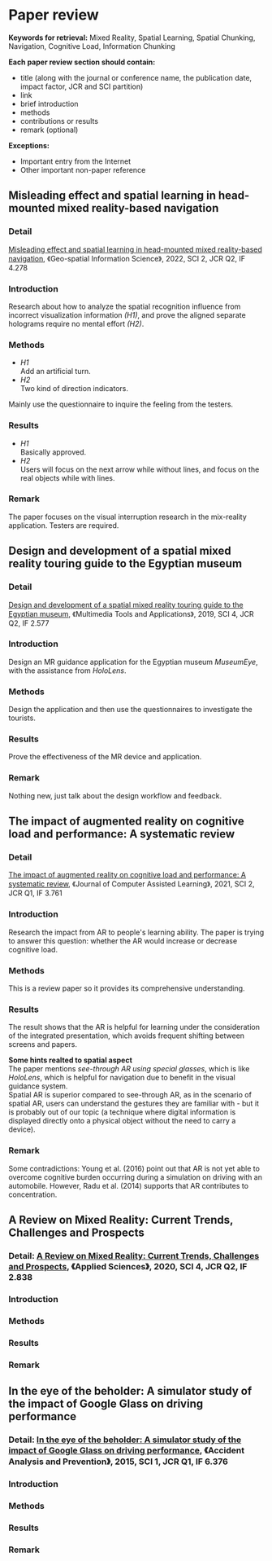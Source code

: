 # Paper review
**Keywords for retrieval:** Mixed Reality, Spatial Learning, Spatial Chunking, Navigation, Cognitive Load, Information Chunking  
  
**Each paper review section should contain:**  
- title (along with the journal or conference name, the publication date, impact factor, JCR and SCI partition)  
- link  
- brief introduction  
- methods  
- contributions or results  
- remark (optional)

**Exceptions:**  
- Important entry from the Internet  
- Other important non-paper reference
## Misleading effect and spatial learning in head-mounted mixed reality-based navigation
### Detail
[Misleading effect and spatial learning in head-mounted mixed reality-based navigation](https://github.com/hinczhang/GraduteThesis_Master/blob/main/Papers/Misleading%20effect%20and%20spatial%20learning%20in%20head%20mounted%20mixed%20reality%20based%20navigation.pdf), 《Geo-spatial Information Science》, 2022, SCI 2, JCR Q2, IF 4.278
### Introduction
Research about how to analyze the spatial recognition influence from incorrect visualization information *(H1)*, and prove the aligned separate holograms require no mental effort *(H2)*.
### Methods
- *H1*  
Add an artificial turn.  
- *H2*  
Two kind of direction indicators.  

Mainly use the questionnaire to inquire the feeling from the testers.
### Results
- *H1*  
Basically approved. 
- *H2*  
Users will focus on the next arrow while without lines, and focus on the real objects while with lines.
### Remark
The paper focuses on the visual interruption research in the mix-reality application. Testers are required.
## Design and development of a spatial mixed reality touring guide to the Egyptian museum
### Detail
[Design and development of a spatial mixed reality touring guide to the Egyptian museum](https://github.com/hinczhang/GraduteThesis_Master/blob/main/Papers/Design%20and%20development%20of%20a%20spatial%20mixed%20reality%20touring%20guide%20to%20the%20Egyptian%20museum.pdf), 《Multimedia Tools and Applications》, 2019, SCI 4, JCR Q2, IF 2.577
### Introduction
Design an MR guidance application for the Egyptian museum *MuseumEye*, with the assistance from *HoloLens*.
### Methods
Design the application and then use the questionnaires to investigate the tourists.  
### Results
Prove the effectiveness of the MR device and application.
### Remark
Nothing new, just talk about the design workflow and feedback.
## The impact of augmented reality on cognitive load and performance: A systematic review
### Detail
[The impact of augmented reality on cognitive load and performance: A systematic review](https://github.com/hinczhang/GraduteThesis_Master/blob/main/Papers/The%20impact%20of%20augmented%20reality%20on%20cognitive%20load%20and%20performance%20A%20systematic%20review.pdf), 《Journal of Computer Assisted Learning》, 2021, SCI 2, JCR Q1, IF 3.761
### Introduction
Research the impact from AR to people's learning ability. The paper is trying to answer this question: whether the AR would increase or decrease cognitive load.
### Methods
This is a review paper so it provides its comprehensive understanding.
### Results
The result shows that the AR is helpful for learning under the consideration of the integrated presentation, which avoids frequent shifting between screens and papers.  

**Some hints realted to spatial aspect**  
The paper mentions *see-through AR using special glasses*, which is like *HoloLens*, which is helpful for navigation due to benefit in the visual guidance system.  
Spatial AR is superior compared to see-through AR, as in the scenario of spatial AR, users can understand the gestures they are familiar with - but it is probably out of our topic (a technique where digital information is displayed directly onto a physical object without the need to carry a device).  
### Remark
Some contradictions: Young et al. (2016) point out that AR is not yet able to overcome cognitive burden occurring during a simulation on driving with an automobile. However, Radu et al. (2014) supports that AR contributes to concentration.
## A Review on Mixed Reality: Current Trends, Challenges and Prospects
### Detail: [A Review on Mixed Reality: Current Trends, Challenges and Prospects](https://github.com/hinczhang/GraduteThesis_Master/blob/main/Papers/A%20Review%20on%20Mixed%20Reality%20Current%20Trends%2C%20Challenges%20and%20Prospects.pdf), 《Applied Sciences》, 2020, SCI 4, JCR Q2, IF 2.838
### Introduction

### Methods

### Results

### Remark
## In the eye of the beholder: A simulator study of the impact of Google Glass on driving performance
### Detail: [In the eye of the beholder: A simulator study of the impact of Google Glass on driving performance](https://github.com/hinczhang/GraduteThesis_Master/blob/main/Papers/In%20the%20eye%20of%20the%20beholder_%20A%20simulator%20study%20of%20the%20impact%20of%20Google%20Glass%20on%20driving%20performance.pdf), 《Accident Analysis and Prevention》, 2015, SCI 1, JCR Q1, IF 6.376
### Introduction

### Methods

### Results

### Remark

